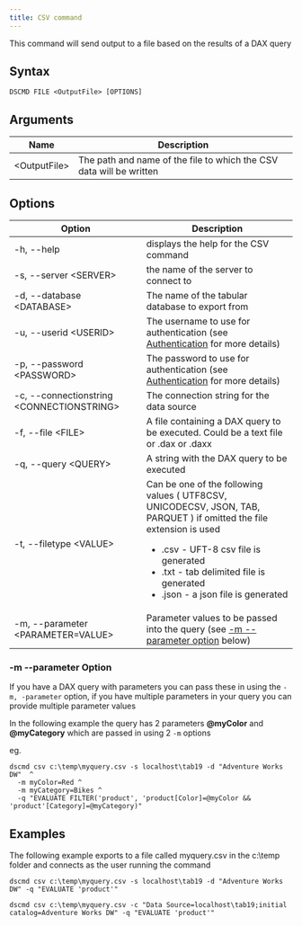 ```yaml
---
title: CSV command
---
```


This command will send output to a file based on the results of a DAX query

## Syntax

```
DSCMD FILE <OutputFile> [OPTIONS]
```

## Arguments

| Name | Description |
|---|---|
| &lt;OutputFile> | The path and name of the file to which the CSV data will be written |

## Options

| Option | Description |
| ---|---|
| -h, --help | displays the help for the CSV command|
| -s, --server &lt;SERVER> | the name of the server to connect to |
| -d, --database &lt;DATABASE> | The name of the tabular database to export from |
| -u, --userid &lt;USERID> | The username to use for authentication (see [Authentication](../../authentication) for more details) |
| -p, --password &lt;PASSWORD> | The password to use for authentication (see [Authentication](../../authentication) for more details) |
| -c, --connectionstring &lt;CONNECTIONSTRING> | The connection string for the data source |
| -f, --file &lt;FILE> | A file containing a DAX query to be executed. Could be a text file or .dax or .daxx |
| -q, --query &lt;QUERY> | A string with the DAX query to be executed |
| -t, --filetype &lt;VALUE>| Can be one of the following values ( UTF8CSV, UNICODECSV, JSON, TAB, PARQUET ) if omitted the file extension is used <ul><li>.csv - UFT-8 csv file is generated</li><li>.txt - tab delimited file is generated</li><li>.json - a json file is generated </li></ul>|
| -m, --parameter &lt;PARAMETER=VALUE> | Parameter values to be passed into the query (see [-m --parameter option](#-m---parameter-option) below)|

### -m --parameter Option
If you have a DAX query with parameters you can pass these in using the `-m, -parameter` option, if you have multiple parameters in your query you can provide multiple parameter values

In the following example the query has 2 parameters **@myColor** and **@myCategory** which are passed in using 2 `-m` options

eg.
```
dscmd csv c:\temp\myquery.csv -s localhost\tab19 -d "Adventure Works DW"  ^
  -m myColor=Red ^
  -m myCategory=Bikes ^
  -q "EVALUATE FILTER('product', 'product[Color]=@myColor && 'product'[Category]=@myCategory)"
```

## Examples

The following example exports to a file called myquery.csv in the c:\temp folder and connects as the user running the command

```
dscmd csv c:\temp\myquery.csv -s localhost\tab19 -d "Adventure Works DW" -q "EVALUATE 'product'"
```

```
dscmd csv c:\temp\myquery.csv -c "Data Source=localhost\tab19;initial catalog=Adventure Works DW" -q "EVALUATE 'product'"
```